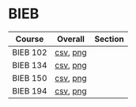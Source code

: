# BIEB

| Course | Overall | Section |
| ------ | ------- | ------- |
| BIEB 102 | [csv](https://github.com/UCSD-Historical-Enrollment-Data/2024Summer2/blob/main/overall/BIEB%20102.csv), [png](https://raw.githubusercontent.com/UCSD-Historical-Enrollment-Data/2024Summer2/main/plot_overall/BIEB%20102.png) |  |
| BIEB 134 | [csv](https://github.com/UCSD-Historical-Enrollment-Data/2024Summer2/blob/main/overall/BIEB%20134.csv), [png](https://raw.githubusercontent.com/UCSD-Historical-Enrollment-Data/2024Summer2/main/plot_overall/BIEB%20134.png) |  |
| BIEB 150 | [csv](https://github.com/UCSD-Historical-Enrollment-Data/2024Summer2/blob/main/overall/BIEB%20150.csv), [png](https://raw.githubusercontent.com/UCSD-Historical-Enrollment-Data/2024Summer2/main/plot_overall/BIEB%20150.png) |  |
| BIEB 194 | [csv](https://github.com/UCSD-Historical-Enrollment-Data/2024Summer2/blob/main/overall/BIEB%20194.csv), [png](https://raw.githubusercontent.com/UCSD-Historical-Enrollment-Data/2024Summer2/main/plot_overall/BIEB%20194.png) |  |
